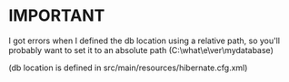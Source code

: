 # IMPORTANT 

I got errors when I defined the db location using a relative path, so you'll probably want to set it to an absolute path (C:\what\e\ver\mydatabase)

(db location is defined in src/main/resources/hibernate.cfg.xml)
